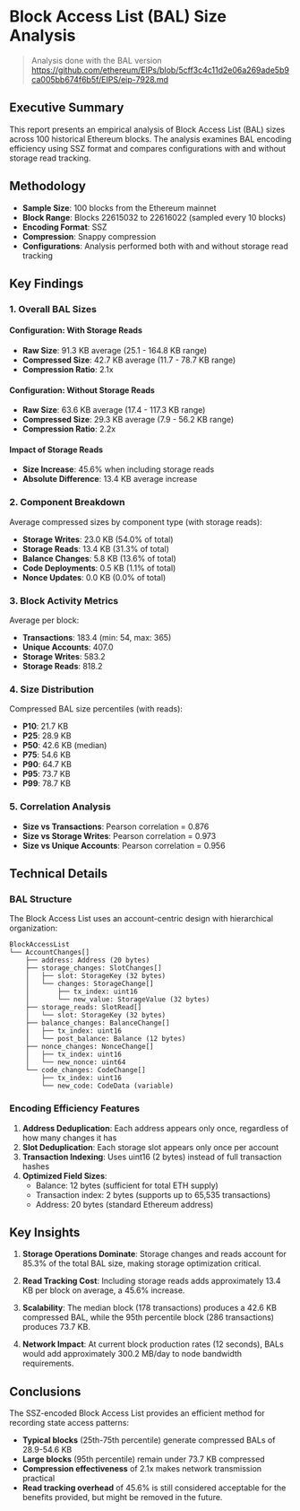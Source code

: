# Block Access List (BAL) Size Analysis

> Analysis done with the BAL version https://github.com/ethereum/EIPs/blob/5cff3c4c11d2e06a269ade5b9ca005bb674f6b5f/EIPS/eip-7928.md

## Executive Summary

This report presents an empirical analysis of Block Access List (BAL) sizes across 100 historical Ethereum blocks. The analysis examines BAL encoding efficiency using SSZ format and compares configurations with and without storage read tracking.

## Methodology

- **Sample Size**: 100 blocks from the Ethereum mainnet
- **Block Range**: Blocks 22615032 to 22616022 (sampled every 10 blocks)
- **Encoding Format**: SSZ
- **Compression**: Snappy compression
- **Configurations**: Analysis performed both with and without storage read tracking

## Key Findings

### 1. Overall BAL Sizes

#### Configuration: With Storage Reads
- **Raw Size**: 91.3 KB average (25.1 - 164.8 KB range)
- **Compressed Size**: 42.7 KB average (11.7 - 78.7 KB range)
- **Compression Ratio**: 2.1x

#### Configuration: Without Storage Reads  
- **Raw Size**: 63.6 KB average (17.4 - 117.3 KB range)
- **Compressed Size**: 29.3 KB average (7.9 - 56.2 KB range)
- **Compression Ratio**: 2.2x

#### Impact of Storage Reads
- **Size Increase**: 45.6% when including storage reads
- **Absolute Difference**: 13.4 KB average increase

### 2. Component Breakdown

Average compressed sizes by component type (with storage reads):

- **Storage Writes**: 23.0 KB (54.0% of total)
- **Storage Reads**: 13.4 KB (31.3% of total)
- **Balance Changes**: 5.8 KB (13.6% of total)
- **Code Deployments**: 0.5 KB (1.1% of total)
- **Nonce Updates**: 0.0 KB (0.0% of total)

### 3. Block Activity Metrics

Average per block:
- **Transactions**: 183.4 (min: 54, max: 365)
- **Unique Accounts**: 407.0
- **Storage Writes**: 583.2
- **Storage Reads**: 818.2

### 4. Size Distribution

Compressed BAL size percentiles (with reads):
- **P10**: 21.7 KB
- **P25**: 28.9 KB  
- **P50**: 42.6 KB (median)
- **P75**: 54.6 KB
- **P90**: 64.7 KB
- **P95**: 73.7 KB
- **P99**: 78.7 KB

### 5. Correlation Analysis

- **Size vs Transactions**: Pearson correlation = 0.876
- **Size vs Storage Writes**: Pearson correlation = 0.973
- **Size vs Unique Accounts**: Pearson correlation = 0.956

## Technical Details

### BAL Structure

The Block Access List uses an account-centric design with hierarchical organization:

```
BlockAccessList
└── AccountChanges[]
    ├── address: Address (20 bytes)
    ├── storage_changes: SlotChanges[]
    │   ├── slot: StorageKey (32 bytes)
    │   └── changes: StorageChange[]
    │       ├── tx_index: uint16
    │       └── new_value: StorageValue (32 bytes)
    ├── storage_reads: SlotRead[]
    │   └── slot: StorageKey (32 bytes)
    ├── balance_changes: BalanceChange[]
    │   ├── tx_index: uint16
    │   └── post_balance: Balance (12 bytes)
    ├── nonce_changes: NonceChange[]
    │   ├── tx_index: uint16
    │   └── new_nonce: uint64
    └── code_changes: CodeChange[]
        ├── tx_index: uint16
        └── new_code: CodeData (variable)
```

### Encoding Efficiency Features

1. **Address Deduplication**: Each address appears only once, regardless of how many changes it has
2. **Slot Deduplication**: Each storage slot appears only once per account
3. **Transaction Indexing**: Uses uint16 (2 bytes) instead of full transaction hashes
4. **Optimized Field Sizes**: 
   - Balance: 12 bytes (sufficient for total ETH supply)
   - Transaction index: 2 bytes (supports up to 65,535 transactions)
   - Address: 20 bytes (standard Ethereum address)

## Key Insights

1. **Storage Operations Dominate**: Storage changes and reads account for 85.3% of the total BAL size, making storage optimization critical.

2. **Read Tracking Cost**: Including storage reads adds approximately 13.4 KB per block on average, a 45.6% increase.

3. **Scalability**: The median block (178 transactions) produces a 42.6 KB compressed BAL, while the 95th percentile block (286 transactions) produces 73.7 KB.

4. **Network Impact**: At current block production rates (12 seconds), BALs would add approximately 300.2 MB/day to node bandwidth requirements.

## Conclusions

The SSZ-encoded Block Access List provides an efficient method for recording state access patterns:

- **Typical blocks** (25th-75th percentile) generate compressed BALs of 28.9-54.6 KB
- **Large blocks** (95th percentile) remain under 73.7 KB compressed
- **Compression effectiveness** of 2.1x makes network transmission practical
- **Read tracking overhead** of 45.6% is still considered acceptable for the benefits provided, but might be removed in the future.
